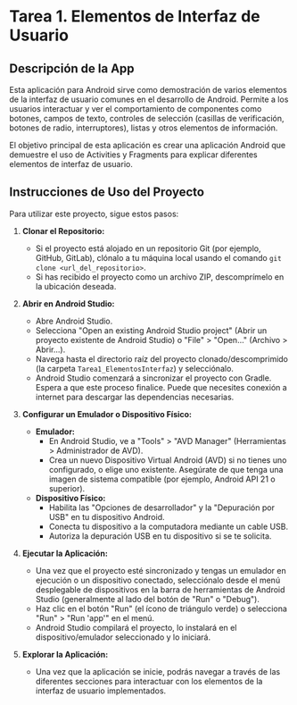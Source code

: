 # Tarea 1. Elementos de Interfaz de Usuario

## Descripción de la App

Esta aplicación para Android sirve como demostración de varios elementos de la interfaz de usuario comunes en el desarrollo de Android. Permite a los usuarios interactuar y ver el comportamiento de componentes como botones, campos de texto, controles de selección (casillas de verificación, botones de radio, interruptores), listas y otros elementos de información.

El objetivo principal de esta aplicación es crear una aplicación Android que demuestre el uso de Activities y Fragments para explicar diferentes elementos de interfaz de usuario.

## Instrucciones de Uso del Proyecto

Para utilizar este proyecto, sigue estos pasos:

1.  **Clonar el Repositorio:**
    *   Si el proyecto está alojado en un repositorio Git (por ejemplo, GitHub, GitLab), clónalo a tu máquina local usando el comando `git clone <url_del_repositorio>`.
    *   Si has recibido el proyecto como un archivo ZIP, descomprímelo en la ubicación deseada.

2.  **Abrir en Android Studio:**
    *   Abre Android Studio.
    *   Selecciona "Open an existing Android Studio project" (Abrir un proyecto existente de Android Studio) o "File" > "Open..." (Archivo > Abrir...).
    *   Navega hasta el directorio raíz del proyecto clonado/descomprimido (la carpeta `Tarea1_ElementosInterfaz`) y selecciónalo.
    *   Android Studio comenzará a sincronizar el proyecto con Gradle. Espera a que este proceso finalice. Puede que necesites conexión a internet para descargar las dependencias necesarias.

3.  **Configurar un Emulador o Dispositivo Físico:**
    *   **Emulador:**
        *   En Android Studio, ve a "Tools" > "AVD Manager" (Herramientas > Administrador de AVD).
        *   Crea un nuevo Dispositivo Virtual Android (AVD) si no tienes uno configurado, o elige uno existente. Asegúrate de que tenga una imagen de sistema compatible (por ejemplo, Android API 21 o superior).
    *   **Dispositivo Físico:**
        *   Habilita las "Opciones de desarrollador" y la "Depuración por USB" en tu dispositivo Android.
        *   Conecta tu dispositivo a la computadora mediante un cable USB.
        *   Autoriza la depuración USB en tu dispositivo si se te solicita.

4.  **Ejecutar la Aplicación:**
    *   Una vez que el proyecto esté sincronizado y tengas un emulador en ejecución o un dispositivo conectado, selecciónalo desde el menú desplegable de dispositivos en la barra de herramientas de Android Studio (generalmente al lado del botón de "Run" o "Debug").
    *   Haz clic en el botón "Run" (el ícono de triángulo verde) o selecciona "Run" > "Run 'app'" en el menú.
    *   Android Studio compilará el proyecto, lo instalará en el dispositivo/emulador seleccionado y lo iniciará.

5.  **Explorar la Aplicación:**
    *   Una vez que la aplicación se inicie, podrás navegar a través de las diferentes secciones para interactuar con los elementos de la interfaz de usuario implementados.

